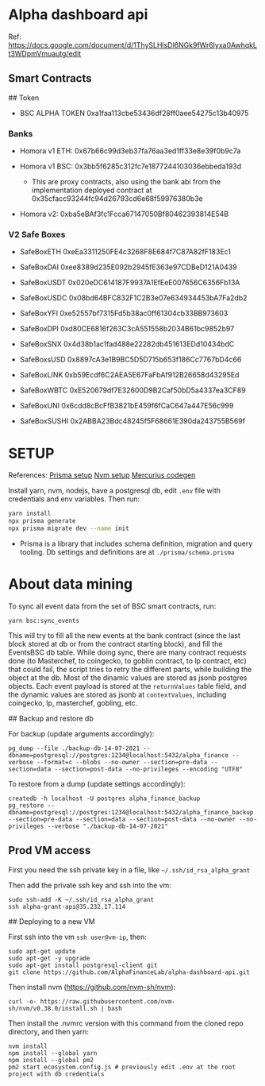 # Alpha dashboard api

Ref:
https://docs.google.com/document/d/1ThySLHlsDl6NGk9fWr6lyxa0AwhqkLt3WDpmVmuautg/edit


## Smart Contracts

## Token

- BSC ALPHA TOKEN 0xa1faa113cbe53436df28ff0aee54275c13b40975

### Banks

- Homora v1 ETH: 0x67b66c99d3eb37fa76aa3ed1ff33e8e39f0b9c7a

- Homora v1 BSC: 0x3bb5f6285c312fc7e1877244103036ebbeda193d
  * This are proxy contracts, also using the bank abi from the implementation deployed contract at 0x35cfacc93244fc94d26793cd6e68f59976380b3e

- Homora v2: 0xba5eBAf3fc1Fcca67147050Bf80462393814E54B

### V2 Safe Boxes
* SafeBoxETH 0xeEa3311250FE4c3268F8E684f7C87A82fF183Ec1

* SafeBoxDAI 0xee8389d235E092b2945fE363e97CDBeD121A0439

* SafeBoxUSDT 0x020eDC614187F9937A1EfEeE007656C6356Fb13A

* SafeBoxUSDC 0x08bd64BFC832F1C2B3e07e634934453bA7Fa2db2

* SafeBoxYFI 0xe52557bf7315Fd5b38ac0ff61304cb33BB973603

* SafeBoxDPI 0xd80CE6816f263C3cA551558b2034B61bc9852b97

* SafeBoxSNX 0x4d38b1ac1fad488e22282db451613EDd10434bdC

* SafeBoxsUSD 0x8897cA3e1B9BC5D5D715b653f186Cc7767bD4c66

* SafeBoxLINK 0xb59Ecdf6C2AEA5E67FaFbAf912B26658d43295Ed

* SafeBoxWBTC 0xE520679df7E32600D9B2Caf50bD5a4337ea3CF89

* SafeBoxUNI 0x6cdd8cBcFfB3821bE459f6fCaC647a447E56c999

* SafeBoxSUSHI 0x2ABBA23Bdc48245f5F68661E390da243755B569f


# SETUP

References:
[Prisma setup](https://www.prisma.io/docs/getting-started/setup-prisma/start-from-scratch/install-prisma-client-typescript-postgres/)
[Nvm setup](https://github.com/nvm-sh/nvm)
[Mercurius codegen](https://github.com/mercurius-js/mercurius/blob/master/docs/typescript.md)

Install yarn, nvm, nodejs, have a postgresql db, edit `.env` file with credentials and env variables. Then run:
```sh
yarn install
npx prisma generate
npx prisma migrate dev --name init 
```

* Prisma is a library that includes schema definition, migration and query tooling. Db settings and definitions
are at `./prisma/schema.prisma`



# About data mining

To sync all event data from the set of BSC smart contracts, run:
```
yarn bsc:sync_events
```

This will try to fill all the new events at the bank contract (since the last block stored at db or from the contract starting block), and fill the EventsBSC db table. While doing sync, there are many contract requests done (to Masterchef, to coingecko, to goblin contract, to lp contract, etc) that could fail, the script tries to retry the different parts, while building the object at the db. Most of the dinamic values are stored as jsonb postgres objects. Each event payload is stored at the `returnValues` table field, and the dynamic values are stored as jsonb at `contextValues`, including coingecko, lp, masterchef, gobling, etc.


## Backup and restore db

For backup (update arguments accordingly):
```
pg_dump --file ./backup-db-14-07-2021 --dbname=postgresql://postgres:1234@localhost:5432/alpha_finance --verbose --format=c --blobs --no-owner --section=pre-data --section=data --section=post-data --no-privileges --encoding "UTF8"
```

To restore from a dump (update settings accordingly):

```
createdb -h localhost -U postgres alpha_finance_backup
pg_restore --dbname=postgresql://postgres:1234@localhost:5432/alpha_finance_backup --section=pre-data --section=data --section=post-data --no-owner --no-privileges --verbose "./backup-db-14-07-2021"
```

## Prod VM access

First you need the ssh private key in a file, like `~/.ssh/id_rsa_alpha_grant`

Then add the private ssh key and ssh into the vm:
```
sudo ssh-add -K ~/.ssh/id_rsa_alpha_grant
ssh alpha-grant-api@35.232.17.114
```

## Deploying to a new VM

First ssh into the vm `ssh user@vm-ip`, then:
```
sudo apt-get update
sudo apt-get -y upgrade
sudo apt-get install postgresql-client git
git clone https://github.com/AlphaFinanceLab/alpha-dashboard-api.git
```

Then install nvm (https://github.com/nvm-sh/nvm):
```
curl -o- https://raw.githubusercontent.com/nvm-sh/nvm/v0.38.0/install.sh | bash
```

Then install the .nvmrc version with this command from the cloned repo directory, and then yarn:
```
nvm install
npm install --global yarn
npm install --global pm2
pm2 start ecosystem.config.js # previously edit .env at the root project with db credentials
```


